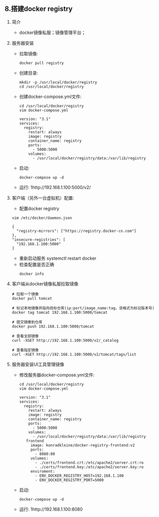 ## 8.搭建docker registry

1. 简介
    + docker镜像私服；镜像管理平台；

2. 服务器安装
    + 拉取镜像: 
        ``` shell 
        docker pull registry
        ```
    + 创建目录:
        ``` shell 
        mkdir -p /usr/local/docker/registry
        cd /usr/local/docker/registry
        ```
    + 创建docker-compose.yml文件:
        ``` shell 
        cd /usr/local/docker/registry
        vim docker-compose.yml
        
        version: "3.1"
        services:
          registry:
            restart: always
            image: registry
            container_name: registry
            ports:
              - 5000:5000
            volumes:
              - /usr/local/docker/registry/data:/var/lib/registry
        ```
    + 启动:
        ``` shell 
        docker-compose up -d
        ```
    + 运行: 1http://192.168.1.100:5000/v2/

3. 客户端（另外一台虚拟机）配置:
    + 配置docker registry
    ``` shell 
    vim /etc/docker/daemon.json
    
    {
      "registry-mirrors": ["https://registry.docker-cn.com"]
    },
    "insecure-registries": [
      "192.168.1.100:5000"
    ]
    ```
    + 重新启动服务
        systemctl restart docker
    + 检查配置是否正确
       ``` shell 
       docker info
       ```

4. 客户端从docker镜像私服拉取镜像
   ``` shell 
   # 拉取一个镜像
   docker pull tomcat
   
   # 标记本地镜像并指向目标仓库(ip:port/image_name:tag，该格式为标记版本号)
   docker tag tomcat 192.168.1.100:5000/tomcat
   
   # 提交镜像到仓库
   docker push 192.168.1.100:5000/tomcat
   
   # 查看全部镜像
   curl -XGET http://192.168.1.100:5000/v2/_catalog
   
   # 查看指定镜像
   curl -XGET http://192.168.1.100:5000/v2/tomcat/tags/list
   ```
   
5. 服务器安装UI工具管理镜像
    + 修改服务器docker-compose.yml文件:
       ``` shell 
       cd /usr/local/docker/registry
       vim docker-compose.yml
       
       version: "3.1"
       services:
         registry:
           restart: always
           image: registry
           container_name: registry
           ports:
             - 5000:5000
           volumes:
             - /usr/local/docker/registry/data:/var/lib/registry
          frontend
            image: konradkleine/docker-registry-frontend:v2
            ports:
              - 8080:80
            volumes:
              - ./certs/frontend.crt:/etc/apache2/server.crt:ro
              - ./certs/frontend.key:/etc/apache2/server.key:ro
            enviroment:
              - ENV_DOCKER_REGISTRY_HOST=192.168.1.100
              - ENV_DOCKER_REGISTRY_PORT=5000
       ```
    + 启动:
        ``` shell 
        docker-compose up -d
        ```
    + 运行: 1http://192.168.1.100:8080